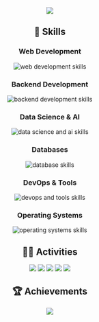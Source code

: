 <!-- 1. Views Counter -->
<div align="center">
  <img src="https://komarev.com/ghpvc/?username=TakanariShimbo" />
</div>

<!-- 2. Skills -->
<h2 align="center">🌱 Skills</h2>
<div align="center">
  <h3>Web Development</h3>
  <img alt="web development skills" src="https://skillicons.dev/icons?theme=dark&perline=12&i=html,css,js,jquery,react,tailwind,vite,next" />
  <h3>Backend Development</h3>
  <img alt="backend development skills" src="https://skillicons.dev/icons?theme=dark&perline=12&i=nodejs,flask,django,fastapi" />
  <h3>Data Science & AI</h3>
  <img alt="data science and ai skills" src="https://skillicons.dev/icons?theme=dark&perline=12&i=python,opencv,sklearn,pytorch" />
  <h3>Databases</h3>
  <img alt="database skills" src="https://skillicons.dev/icons?theme=dark&perline=12&i=postgres,redis" />
  <h3>DevOps & Tools</h3>
  <img alt="devops and tools skills" src="https://skillicons.dev/icons?theme=dark&perline=12&i=git,github,gitlab,docker,vscode" />
  <h3>Operating Systems</h3>
  <img alt="operating systems skills" src="https://skillicons.dev/icons?theme=dark&perline=12&i=windows,ubuntu" />
</div>

<!-- 3. Activities -->
<h2 align="center">🏃‍♀️ Activities</h2>
<div align="center">
  <img src="http://github-profile-summary-cards.vercel.app/api/cards/profile-details?username=TakanariShimbo&theme=gruvbox" />
  <img src="http://github-profile-summary-cards.vercel.app/api/cards/repos-per-language?username=TakanariShimbo&theme=gruvbox" />
  <img src="http://github-profile-summary-cards.vercel.app/api/cards/most-commit-language?username=TakanariShimbo&theme=gruvbox" />
  <img src="http://github-profile-summary-cards.vercel.app/api/cards/stats?username=TakanariShimbo&theme=gruvbox" />
  <img src="http://github-profile-summary-cards.vercel.app/api/cards/productive-time?username=TakanariShimbo&theme=gruvbox&utcOffset=9" />
</div>

<!-- 4. Achievements -->
<h2 align="center">🏆 Achievements</h2>
<div align="center">
  <img src="https://github-profile-trophy.vercel.app/?username=TakanariShimbo&theme=gruvbox" />
</div>
